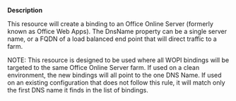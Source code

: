 **Description**

This resource will create a binding to an Office Online Server (formerly known as Office 
Web Apps). The DnsName property can be a single server name, or a FQDN of a load balanced 
end point that will direct traffic to a farm.

NOTE: This resource is designed to be used where all WOPI bindings will be targeted to the 
same Office Online Server farm. If used on a clean environment, the new bindings will all 
point to the one DNS Name. If used on an existing configuration that does not follow this 
rule, it will match only the first DNS name it finds in the list of bindings.
